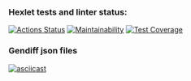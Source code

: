### Hexlet tests and linter status:
[![Actions Status](https://github.com/VrnkProg1/python-project-50/workflows/hexlet-check/badge.svg)](https://github.com/VrnkProg1/python-project-50/actions)
[![Maintainability](https://api.codeclimate.com/v1/badges/f44ace4ea5edd04d05ec/maintainability)](https://codeclimate.com/github/VrnkProg1/python-project-50/maintainability)
[![Test Coverage](https://api.codeclimate.com/v1/badges/f44ace4ea5edd04d05ec/test_coverage)](https://codeclimate.com/github/VrnkProg1/python-project-50/test_coverage)

### Gendiff json files
[![asciicast](https://asciinema.org/a/Ut4P7A0Kpq9LwOiRgtlKGoRF9.png)](https://asciinema.org/a/Ut4P7A0Kpq9LwOiRgtlKGoRF9)